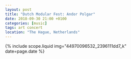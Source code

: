 ```yaml
---
layout: post
title: "Dutch Modular Fest: Andor Polgar"
date: 2018-09-30 21:00 +0100
categories: [music]
tags: art concert
location: "The Hague, Netherlands"
---
```


{% include scope.liquid img="44970096532_2396111dd7_k" date=page.date %}
